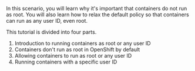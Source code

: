In this scenario, you will learn why it's important that containers do not run as root.
You will also learn how to relax the default policy so that containers can run as any user ID, even root. 

This tutorial is divided into four parts.

1. Introduction to running containers as root or any user ID 
2. Containers don't run as root in OpenShift by default
3. Allowing containers to run as root or any user ID
4. Running containers with a specific user ID

